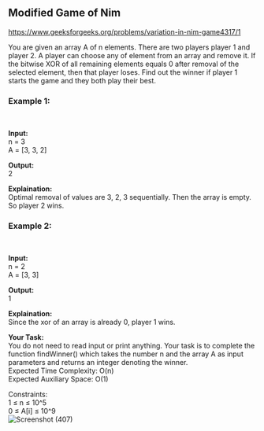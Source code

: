 <h2>Modified Game of Nim</h2>

https://www.geeksforgeeks.org/problems/variation-in-nim-game4317/1

You are given an array A of n elements. There are two players player 1 and player 2.
A player can choose any of element from an array and remove it. If the bitwise XOR of all remaining elements equals 0 after removal of the selected element, then that player loses. Find out the winner if player 1 starts the game and they both play their best. 
 <br>
<h3>Example 1:</h3> <br>

**Input:** <br> 
n = 3 <br>
A = [3, 3, 2] <br>

**Output:** <br> 
2 <br>

**Explaination:** <br> 
Optimal removal of values are 3, 2, 3 sequentially. Then the array is empty. So player 2 wins. <br>

<h3>Example 2:</h3> <br>

**Input:** <br> 
n = 2 <br>
A = [3, 3] <br>

**Output:** <br> 
1 <br>

**Explaination:** <br> 
Since the xor of an array is already 0, player 1 wins. <br>

**Your Task:** <br>
You do not need to read input or print anything. Your task is to complete the function findWinner() which takes the number n and the array A as input parameters and returns an integer denoting the winner.
 <br>
Expected Time Complexity: O(n) <br>
Expected Auxiliary Space: O(1) <br>

Constraints: <br>
1 ≤ n ≤ 10^5 <br>
0 ≤ A[i] ≤ 10^9 <br>
![Screenshot (407)](https://github.com/shanvii/DSA-GFG-Coding-questions/assets/81086303/442ba0cb-44b4-4d57-8744-40fa98b8db58)

